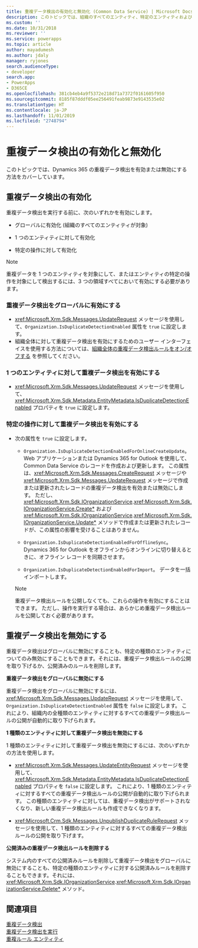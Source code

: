 ```yaml
---
title: 重複データ検出の有効化と無効化 (Common Data Service) | Microsoft Docs
description: このトピックでは、組織のすべてのエンティティ、特定のエンティティおよび特定のオペレーションに対する重複データ検出を有効にする方法、および重複データ検出ルールを非公開にすることによりまたは公開済みルールを削除することにより、グローバルまたはエンティティの種類に対して重複データ検出を無効にする方法に関する情報をカバーしています。
ms.custom: ''
ms.date: 10/31/2018
ms.reviewer: ''
ms.service: powerapps
ms.topic: article
author: mayadumesh
ms.author: jdaly
manager: ryjones
search.audienceType:
- developer
search.app:
- PowerApps
- D365CE
ms.openlocfilehash: 381cb4eb4a9f5372e218d71a7372f0161605f950
ms.sourcegitcommit: 8185f87dddf05ee256491feab9873e9143535e02
ms.translationtype: HT
ms.contentlocale: ja-JP
ms.lasthandoff: 11/01/2019
ms.locfileid: "2748794"
---
```

# <a name="enable-and-disable-duplicate-detection"></a>重複データ検出の有効化と無効化

このトピックでは、Dynamics 365 の重複データ検出を有効または無効にする方法をカバーしています。

<a name="bkmk_enable"></a>

## <a name="enable-duplicate-detection"></a>重複データ検出の有効化

重複データ検出を実行する前に、次のいずれかを有効にします。  
  
-   グローバルに有効化 (組織のすべてのエンティティが対象)  
  
-   1 つのエンティティに対して有効化  
  
-   特定の操作に対して有効化  
  
> [!NOTE]
>  重複データを 1 つのエンティティを対象にして、またはエンティティの特定の操作を対象にして検出するには、3 つの領域すべてにおいて有効にする必要があります。  
  
### <a name="enable-duplicate-detection-globally"></a>重複データ検出をグローバルに有効にする  
  
-   <xref:Microsoft.Xrm.Sdk.Messages.UpdateRequest> メッセージを使用して、`Organization.IsDuplicateDetectionEnabled` 属性を `true` に設定します。
-   組織全体に対して重複データ検出を有効にするためのユーザー インターフェイスを使用する方法については、[組織全体の重複データ検出ルールをオン/オフする](/dynamics365/customer-engagement/admin/turn-duplicate-detection-rules-off-whole-organization) を参照してください。
  
### <a name="enable-duplicate-detection-for-an-entity"></a>1 つのエンティティに対して重複データ検出を有効にする  
  
-   <xref:Microsoft.Xrm.Sdk.Messages.UpdateRequest> メッセージを使用して、<xref:Microsoft.Xrm.Sdk.Metadata.EntityMetadata.IsDuplicateDetectionEnabled> プロパティを `true` に設定します。  
  
### <a name="enable-duplicate-detection-for-specific-operations"></a>特定の操作に対して重複データ検出を有効にする  
  
- 次の属性を `true` に設定します。  
  
  - `Organization.IsDuplicateDetectionEnabledForOnlineCreateUpdate`。 Web アプリケーションまたは Dynamics 365 for Outlook を使用して、Common Data Service のレコードを作成および更新します。 この属性は、<xref:Microsoft.Xrm.Sdk.Messages.CreateRequest> メッセージや <xref:Microsoft.Xrm.Sdk.Messages.UpdateRequest> メッセージで作成または更新されたレコードの重複データ検出を有効または無効にします。 ただし、<xref:Microsoft.Xrm.Sdk.IOrganizationService>.<xref:Microsoft.Xrm.Sdk.IOrganizationService.Create*> および <xref:Microsoft.Xrm.Sdk.IOrganizationService>.<xref:Microsoft.Xrm.Sdk.IOrganizationService.Update*> メソッドで作成または更新されたレコードが、この属性の影響を受けることはありません。  
  
  - `Organization.IsDuplicateDetectionEnabledForOfflineSync`。 Dynamics 365 for Outlook をオフラインからオンラインに切り替えるときに、オフライン レコードを同期させます。  
  
  - `Organization.IsDuplicateDetectionEnabledForImport`。 データを一括インポートします。  
  
  > [!NOTE]
  >  重複データ検出ルールを公開しなくても、これらの操作を有効にすることはできます。 ただし、操作を実行する場合は、あらかじめ重複データ検出ルールを公開しておく必要があります。  

<a name="bkmk_disable"></a>

## <a name="disable-duplicate-detection"></a>重複データ検出を無効にする

重複データ検出はグローバルに無効にすることも、特定の種類のエンティティについてのみ無効にすることもできます。それには、重複データ検出ルールの公開を取り下げるか、公開済みのルールを削除します。  
  
 **重複データ検出をグローバルに無効にする**  
  
 重複データ検出をグローバルに無効にするには、<xref:Microsoft.Xrm.Sdk.Messages.UpdateRequest> メッセージを使用して、`Organization.IsDuplicateDetectionEnabled` 属性を `false` に設定します。 これにより、組織内の全種類のエンティティに対するすべての重複データ検出ルールの公開が自動的に取り下げられます。  
  
 **1 種類のエンティティに対して重複データ検出を無効にする**  
  
 1 種類のエンティティに対して重複データ検出を無効にするには、次のいずれかの方法を使用します。  
  
-   <xref:Microsoft.Xrm.Sdk.Messages.UpdateEntityRequest> メッセージを使用して、<xref:Microsoft.Xrm.Sdk.Metadata.EntityMetadata.IsDuplicateDetectionEnabled> プロパティを `false` に設定します。 これにより、1 種類のエンティティに対するすべての重複データ検出ルールの公開が自動的に取り下げられます。 この種類のエンティティに対しては、重複データ検出がサポートされなくなり、新しい重複データ検出ルールも作成できなくなります。  
  
-   <xref:Microsoft.Crm.Sdk.Messages.UnpublishDuplicateRuleRequest> メッセージを使用して、1 種類のエンティティに対するすべての重複データ検出ルールの公開を取り下げます。  
  
**公開済みの重複データ検出ルールを削除する**  
  
システム内のすべての公開済みルールを削除して重複データ検出をグローバルに無効にすることも、特定の種類のエンティティに対する公開済みルールを削除することもできます。それには、<xref:Microsoft.Xrm.Sdk.IOrganizationService>.<xref:Microsoft.Xrm.Sdk.IOrganizationService.Delete*>   メソッド。  

## <a name="see-also"></a>関連項目

[重複データ検出](detect-duplicate-data-with-code.md)  
[重複データ検出を実行](run-duplicate-detection.md)   
[重複ルール エンティティ](duplicaterule-entities.md) 
